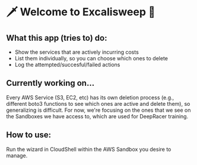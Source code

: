 # 🗡️ Welcome to Excalisweep 🧹
## What this app (tries to) do:
- Show the services that are actively incurring costs
- List them individually, so you can choose which ones to delete
- Log the attempted/succesful/failed actions

## Currently working on...
Every AWS Service (S3, EC2, etc) has its own deletion process (e.g., different boto3 functions to see which ones are active and delete them), so generalizing is difficult. For now, we're focusing on the ones that we see on the Sandboxes we have access to, which are used for DeepRacer training.

## How to use: 
Run the wizard in CloudShell within the AWS Sandbox you desire to manage.

